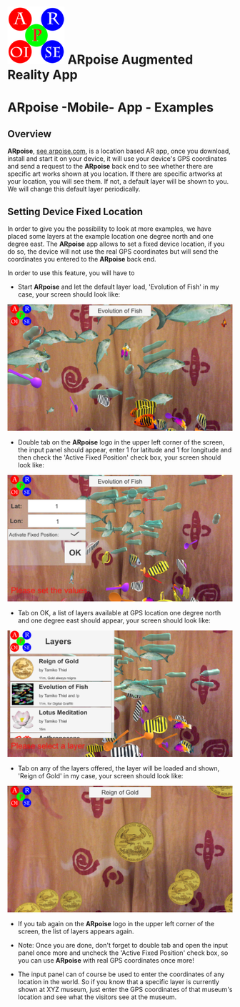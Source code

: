 # ![ARpoise Logo](/images/arpoise_logo_rgb-128.png) ARpoise Augmented Reality App
# ARpoise -Mobile- App - Examples

## Overview
**ARpoise**, [see arpoise.com](https://arpoise.com), is a location based AR app, once you download, install and start it on your device, it will use your
device's GPS coordinates and send a request to the **ARpoise** back end to see whether there are specific art works
shown at you location. If there are specific artworks at your location, you will see them. If not, a default layer will
be shown to you. We will change this default layer periodically.
## Setting Device Fixed Location
In order to give you the possibility to look at more examples, we have placed some layers
at the example location one degree north and one degree east.
The **ARpoise** app allows to set a fixed device location, if you do so, the device will not use the real GPS coordinates
but will send the coordinates you entered to the **ARpoise** back end.

In order to use this feature, you will have to

- Start **ARpoise** and let the default layer load, 'Evolution of Fish' in my case, your screen should look like:

![ARpoiseExamples1](/images/ARpoiseExamples1.PNG)

- Double tab on the **ARpoise** logo in the upper left corner of the screen, the input panel should appear, enter 1 for latitude and 1 for longitude and then check the 'Active Fixed Position' check box, your screen should look like:

![ARpoiseExamples2](/images/ARpoiseExamples2.PNG)

- Tab on OK, a list of layers available at GPS location one degree north and one degree east should appear, your screen should look like:

![ARpoiseExamples3](/images/ARpoiseExamples3.PNG)

- Tab on any of the layers offered, the layer will be loaded and shown, 'Reign of Gold' in my case, your screen should look like:

![ARpoiseExamples4](/images/ARpoiseExamples4.PNG)

- If you tab again on the **ARpoise** logo in the upper left corner of the screen, the list of layers appears again.

- Note: Once you are done, don't forget to double tab and open the input panel once more and uncheck the 'Active Fixed Position' check box, so you can use **ARpoise** with real GPS coordinates once more!

- The input panel can of course be used to enter the coordinates of any location in the world. So if you know that a specific layer is currently shown at XYZ museum, just enter the GPS coordinates of that museum's location and see what the visitors see at the museum.
